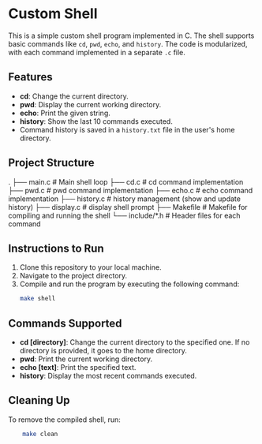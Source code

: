 # Custom Shell

This is a simple custom shell program implemented in C. The shell supports basic commands like `cd`, `pwd`, `echo`, and `history`. The code is modularized, with each command implemented in a separate `.c` file.

## Features

- **cd**: Change the current directory.
- **pwd**: Display the current working directory.
- **echo**: Print the given string.
- **history**: Show the last 10 commands executed.
- Command history is saved in a `history.txt` file in the user's home directory.

## Project Structure

.
├── main.c          # Main shell loop
├── cd.c            # cd command implementation
├── pwd.c           # pwd command implementation
├── echo.c          # echo command implementation
├── history.c       # history management (show and update history)
├── display.c       # display shell prompt
├── Makefile        # Makefile for compiling and running the shell
└── include/*.h     # Header files for each command


## Instructions to Run

1. Clone this repository to your local machine.
2. Navigate to the project directory.
3. Compile and run the program by executing the following command:
    ```bash
    make shell
    ```

## Commands Supported

- **cd [directory]**: Change the current directory to the specified one. If no directory is provided, it goes to the home directory.
- **pwd**: Print the current working directory.
- **echo [text]**: Print the specified text.
- **history**: Display the most recent commands executed.

## Cleaning Up

To remove the compiled shell, run:


```bash
    make clean
```